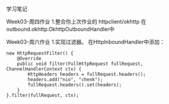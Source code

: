 学习笔记

Week03-周四作业
1.整合你上次作业的 httpclient/okhttp
 在outbound.okhttp.OkhttpOutboundHandler中

Week03-周六作业
1.实现过滤器。
在HttpInboundHandler中添加：
```
new HttpRequestFilter() {
    @Override
    public void filter(FullHttpRequest fullRequest, ChannelHandlerContext ctx) {
        HttpHeaders headers = fullRequest.headers();
        headers.add("nio", "chenk");
        fullRequest.headers().set(headers);
    }
}.filter(fullRequest, ctx);
```